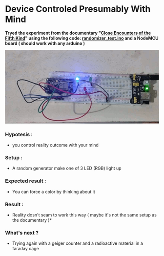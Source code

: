 # Device Controled Presumably With Mind

**Tryed the experiment from the documentary "[Close Encounters of the Fifth Kind](https://www.youtube.com/watch?v=CRK6IA--Swk)" using the following code: [randomizer_test.ino](randomizer_test.ino) and a NodeMCU board ( should work with any arduino )**

![Randomizer Setup](randomizer_test.gif)



### Hypotesis :
  - you control reality outcome with your mind
### Setup :
  - A random generator make one of 3 LED (RGB) light up
### Expected result :
  - You can force a color by thinking about it
### Result :
  - Reality dosn't seam to work this way ( maybe it's not the same setup as the documentary )*
### What's next ?
  - Trying again with a geiger counter and a radioactive material in a faraday cage 
